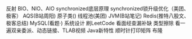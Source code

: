 反射
BIO、NIO、AIO
synchronized底层原理
synchronized锁升级优化（美团、极客）
AQS(B站周阳)
原子类()
线程池(美团)
JVM(B站笔记)
Redis(推特八股文、极客总结)
MySQL(看题·)
系统设计
刷LeetCode
看面经查漏补缺
类型擦除
看一遍双亲委派、动态链接、TLAB视频
Java新特性
顺时针打印矩阵
布隆